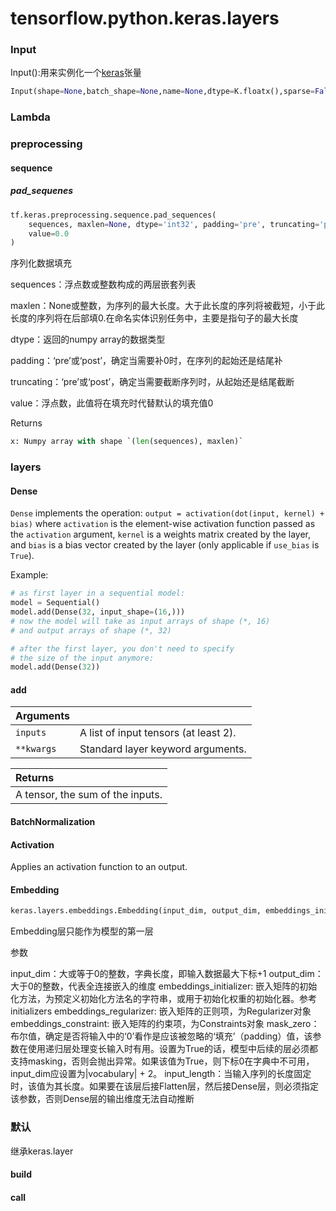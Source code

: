 

# tensorflow.python.keras.layers

### Input

Input():用来实例化一个[keras](https://so.csdn.net/so/search?q=keras&spm=1001.2101.3001.7020)张量

```python
Input(shape=None,batch_shape=None,name=None,dtype=K.floatx(),sparse=False,tensor=None)
```



### Lambda



### preprocessing

#### sequence

##### pad_sequenes

```python
tf.keras.preprocessing.sequence.pad_sequences(
    sequences, maxlen=None, dtype='int32', padding='pre', truncating='pre',
    value=0.0
)
```

序列化数据填充

sequences：浮点数或整数构成的两层嵌套列表

maxlen：None或整数，为序列的最大长度。大于此长度的序列将被截短，小于此长度的序列将在后部填0.在命名实体识别任务中，主要是指句子的最大长度

dtype：返回的numpy array的数据类型

padding：‘pre’或‘post’，确定当需要补0时，在序列的起始还是结尾补

truncating：‘pre’或‘post’，确定当需要截断序列时，从起始还是结尾截断

value：浮点数，此值将在填充时代替默认的填充值0

Returns

```python
x: Numpy array with shape `(len(sequences), maxlen)`
```



### layers

#### Dense

`Dense` implements the operation: `output = activation(dot(input, kernel) + bias)` where `activation` is the element-wise activation function passed as the `activation` argument, `kernel` is a weights matrix created by the layer, and `bias` is a bias vector created by the layer (only applicable if `use_bias` is `True`).

Example:

```python
# as first layer in a sequential model:
model = Sequential()
model.add(Dense(32, input_shape=(16,)))
# now the model will take as input arrays of shape (*, 16)
# and output arrays of shape (*, 32)

# after the first layer, you don't need to specify
# the size of the input anymore:
model.add(Dense(32))
```



#### add

| Arguments  |                                       |
| :--------- | ------------------------------------- |
| `inputs`   | A list of input tensors (at least 2). |
| `**kwargs` | Standard layer keyword arguments.     |

| Returns                          |
| :------------------------------- |
| A tensor, the sum of the inputs. |



#### BatchNormalization



#### Activation

Applies an activation function to an output.



#### Embedding

```python
keras.layers.embeddings.Embedding(input_dim, output_dim, embeddings_initializer='uniform', embeddings_regularizer=None, activity_regularizer=None, embeddings_constraint=None, mask_zero=False, input_length=None)
```

Embedding层只能作为模型的第一层

参数

input_dim：大或等于0的整数，字典长度，即输入数据最大下标+1
output_dim：大于0的整数，代表全连接嵌入的维度
embeddings_initializer: 嵌入矩阵的初始化方法，为预定义初始化方法名的字符串，或用于初始化权重的初始化器。参考initializers
embeddings_regularizer: 嵌入矩阵的正则项，为Regularizer对象
embeddings_constraint: 嵌入矩阵的约束项，为Constraints对象
mask_zero：布尔值，确定是否将输入中的‘0’看作是应该被忽略的‘填充’（padding）值，该参数在使用递归层处理变长输入时有用。设置为True的话，模型中后续的层必须都支持masking，否则会抛出异常。如果该值为True，则下标0在字典中不可用，input_dim应设置为|vocabulary| + 2。
input_length：当输入序列的长度固定时，该值为其长度。如果要在该层后接Flatten层，然后接Dense层，则必须指定该参数，否则Dense层的输出维度无法自动推断







### 默认

继承keras.layer

#### build



#### call

